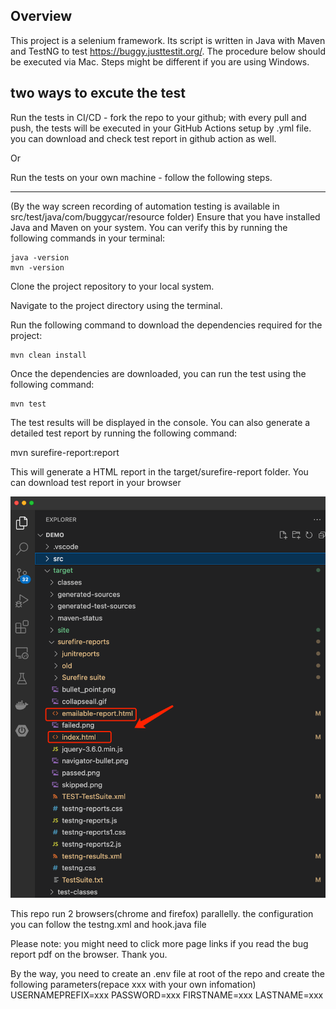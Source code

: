 ## Overview

This project is a selenium framework. Its script is written in Java with Maven and TestNG to test https://buggy.justtestit.org/. The procedure below should be executed via Mac. Steps might be different if you are using Windows.

## two ways to excute the test

Run the tests in CI/CD - fork the repo to your github; with every pull and push, the tests will be executed in your GitHub Actions setup by .yml file. you can download and check test report in github action as well.

Or

Run the tests on your own machine -  follow the following steps. 

---
(By the way screen recording of automation testing is available in src/test/java/com/buggycar/resource folder)
Ensure that you have installed Java and Maven on your system. You can verify this by running the following commands in your terminal:

    java -version
    mvn -version

Clone the project repository to your local system.

Navigate to the project directory using the terminal.

Run the following command to download the dependencies required for the project:

    mvn clean install

Once the dependencies are downloaded, you can run the test using the following command:

    mvn test

The test results will be displayed in the console. You can also generate a detailed test report by running the following command:

mvn surefire-report:report

This will generate a HTML report in the target/surefire-report folder.
You can download test report in your browser

<img src="src/test/java/com/buggycar/resource/testreport.png" alt="Alt text" title="Optional title">

This repo run 2 browsers(chrome and firefox) parallelly. the configuration you can follow the testng.xml and hook.java file

Please note: you might need to click more page links if you read the bug report pdf on the browser. Thank you.

By the way, you need to create an .env file at root of the repo and create the following parameters(repace xxx with your own infomation)
USERNAMEPREFIX=xxx
PASSWORD=xxx
FIRSTNAME=xxx
LASTNAME=xxx